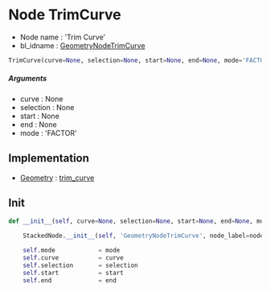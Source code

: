 # Node TrimCurve

- Node name : 'Trim Curve'
- bl_idname : [GeometryNodeTrimCurve](https://docs.blender.org/api/current/bpy.types.{bl_idname}.html)


``` python
TrimCurve(curve=None, selection=None, start=None, end=None, mode='FACTOR', node_label=None, node_color=None)
```
##### Arguments

- curve : None
- selection : None
- start : None
- end : None
- mode : 'FACTOR'

## Implementation

- [Geometry](/docs/GeoNodes/Geometry.md) : [trim_curve](/docs/GeoNodes/Geometry.md#trim_curve)

## Init

``` python
def __init__(self, curve=None, selection=None, start=None, end=None, mode='FACTOR', node_label=None, node_color=None):

    StackedNode.__init__(self, 'GeometryNodeTrimCurve', node_label=node_label, node_color=node_color)

    self.mode            = mode
    self.curve           = curve
    self.selection       = selection
    self.start           = start
    self.end             = end
```

